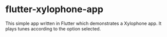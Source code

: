 # flutter-xylophone-app
This simple app written in Flutter which demonstrates a Xylophone app. It plays tunes according to the option selected.
